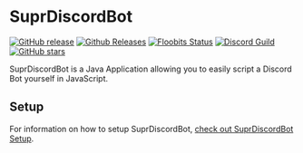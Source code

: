 # SuprDiscordBot

[![GitHub release](https://img.shields.io/github/release/qubyte/rubidium.svg)](https://github.com/timmyrs/SuprDiscordBot/releases)
[![Github Releases](https://img.shields.io/github/downloads/atom/atom/latest/total.svg)](https://github.com/timmyrs/SuprDiscordBot/releases)
[![Floobits Status](https://floobits.com/timmyRS/SuprDiscordBot.svg)](https://floobits.com/timmyRS/SuprDiscordBot/redirect)
[![Discord Guild](https://discordapp.com/api/guilds/208658782966906880/embed.png)](https://discord.timmyrs.de)
[![GitHub stars](https://img.shields.io/github/stars/badges/shields.svg?style=social&label=Star)](https://github.com/timmyrs/SuprDiscordBot/stargazers)

SuprDiscordBot is a Java Application allowing you to easily script a Discord Bot yourself in JavaScript.

## Setup

For information on how to setup SuprDiscordBot, [check out SuprDiscordBot Setup](https://github.com/timmyrs/SuprDiscordBot/blob/master/SETUP.md).
